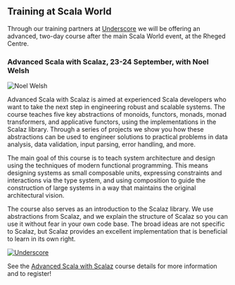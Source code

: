 ## Training at Scala World

Through our training partners at [Underscore](http://underscore.io/) we will be
offering an advanced, two-day course after the main Scala World event, at the
Rheged Centre.

### Advanced Scala with Scalaz, 23-24 September, with Noel Welsh

![Noel Welsh](/images/noelwelsh.png)

Advanced Scala with Scalaz is aimed at experienced Scala developers who want to
take the next step in engineering robust and scalable systems. The course
teaches five key abstractions of monoids, functors, monads, monad transformers,
and applicative functors, using the implementations in the Scalaz library.
Through a series of projects we show you how these abstractions can be used to
engineer solutions to practical problems in data analysis, data validation,
input parsing, error handling, and more.

The main goal of this course is to teach system architecture and design using
the techniques of modern functional programming. This means designing systems
as small composable units, expressing constraints and interactions via the type
system, and using composition to guide the construction of large systems in a
way that maintains the original architectural vision.

The course also serves as an introduction to the Scalaz library. We use
abstractions from Scalaz, and we explain the structure of Scalaz so you can use
it without fear in your own code base. The broad ideas are not specific to
Scalaz, but Scalaz provides an excellent implementation that is beneficial to
learn in its own right.

[![Underscore](/images/underscore.png)](http://underscore.io/)

See the [Advanced Scala with
Scalaz](http://underscore.io/events/2015-09-23-advanced-scala.html) course
details for more information and to register!

